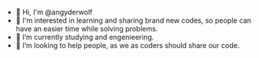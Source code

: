 - 👋 Hi, I'm @angyderwolf
- 👀 I'm interested in learning and sharing brand new codes, so people can have an easier time while solving problems.
- 🌱 I’m currently studying and engenieering.
- 💞️ I’m looking to help people, as we as coders should share our code.

<!---
angyderwolf/angyderwolf is a ✨ special ✨ repository because its `README.md` (this file) appears on your GitHub profile.
You can click the Preview link to take a look at your changes.
--->

